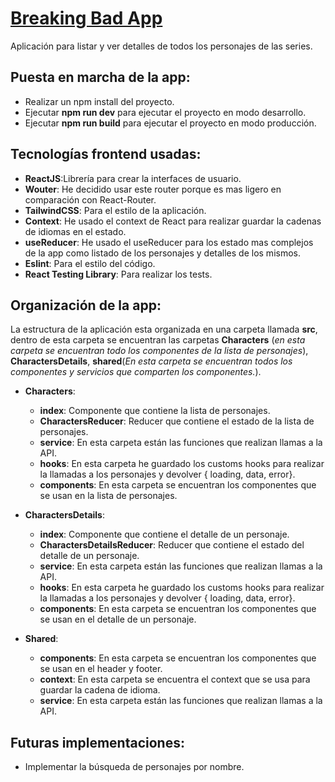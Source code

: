 # [Breaking Bad App](https://breaking-bad-app22.netlify.app/)
Aplicación para listar y ver detalles de todos los personajes de las series.

## Puesta en marcha de la app:
 - Realizar un npm install del proyecto.
 - Ejecutar **npm run dev** para ejecutar el proyecto en modo desarrollo.
 - Ejecutar **npm run build** para ejecutar el proyecto en modo producción.


## Tecnologías frontend usadas:
 - **ReactJS**:Librería para crear la interfaces de usuario.
 - **Wouter**: He decidido usar este router porque es mas ligero en comparación con React-Router.
 - **TailwindCSS**: Para el estilo de la aplicación.
 - **Context**: He usado el context de React para realizar guardar la cadenas de idiomas en el estado.
 - **useReducer**: He usado el useReducer para los estado mas complejos de la app como listado de los personajes y detalles de los mismos.
 - **Eslint**: Para el estilo del código.
 - **React Testing Library**: Para realizar los tests.
 
## Organización de la app:
  La estructura de la aplicación esta organizada en una carpeta llamada **src**, dentro de esta carpeta se encuentran las carpetas **Characters** (*en esta carpeta se encuentran todo los componentes de la lista de personajes*), **CharactersDetails**, **shared**(*En esta carpeta se encuentran todos los componentes y servicios que comparten los componentes.*).

  - **Characters**:
    - **index**: Componente que contiene la lista de personajes.
    - **CharactersReducer**: Reducer que contiene el estado de la lista de personajes.
    - **service**: En esta carpeta están las funciones que realizan llamas a la API.
    - **hooks**: En esta carpeta he guardado los customs hooks para realizar la llamadas a los personajes y devolver  { loading, data, error}.
    - **components**: En esta carpeta se encuentran los componentes que se usan en la lista de personajes.

- **CharactersDetails**:
    - **index**: Componente que contiene el detalle de un personaje.
    - **CharactersDetailsReducer**: Reducer que contiene el estado del detalle de un personaje.
    - **service**: En esta carpeta están las funciones que realizan llamas a la API.
    - **hooks**: En esta carpeta he guardado los customs hooks para realizar la llamadas a los personajes y devolver  { loading, data, error}.
    - **components**: En esta carpeta se encuentran los componentes que se usan en el detalle de un personaje.
    
- **Shared**:
    - **components**: En esta carpeta se encuentran los componentes que se usan en el header y footer.
    - **context**: En esta carpeta se encuentra el context que se usa para guardar la cadena de idioma.
    - **service**: En esta carpeta están las funciones que realizan llamas a la API.

## Futuras implementaciones:
- Implementar la búsqueda de personajes por nombre.